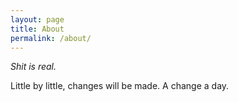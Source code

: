 ```yaml
---
layout: page
title: About
permalink: /about/
---
```


*Shit is real.*

Little by little, changes will be made. A change a day.